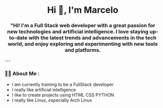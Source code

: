 <div>
    <h1 align="center">Hi 👋, I'm Marcelo</h1>
    <h3 align="center">"Hi! I'm a Full Stack web developer with a great passion for new technologies and artificial intelligence. I love staying up-to-date with the latest trends and advancements in the tech world, and enjoy exploring and experimenting with new tools and platforms. </h3>
</div>
---

### 👨‍💻 About Me :

 - I am currently training to be a FullStack developer
 - I really like artificial intelligence
 - I like to create projects using HTML CSS PYTHON
 - I really like Linux, especially Arch Linux
